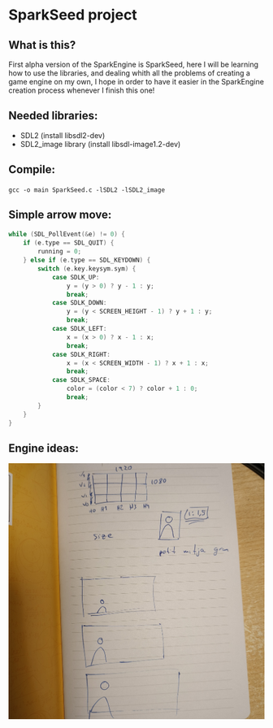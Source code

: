 # SparkSeed project

## What is this?
First alpha version of the SparkEngine is SparkSeed, here I will be learning how to use the libraries, and dealing whith all the problems of creating a game engine on my own, I hope in order to have it easier in the SparkEngine creation process whenever I finish this one!

## Needed libraries:
- SDL2 (install libsdl2-dev)
- SDL2_image library (install libsdl-image1.2-dev)

## Compile:
``gcc -o main SparkSeed.c -lSDL2 -lSDL2_image``

## Simple arrow move:
```c
while (SDL_PollEvent(&e) != 0) {
    if (e.type == SDL_QUIT) {
        running = 0;
    } else if (e.type == SDL_KEYDOWN) {
        switch (e.key.keysym.sym) {
            case SDLK_UP:
                y = (y > 0) ? y - 1 : y;
                break;
            case SDLK_DOWN:
                y = (y < SCREEN_HEIGHT - 1) ? y + 1 : y;
                break;
            case SDLK_LEFT:
                x = (x > 0) ? x - 1 : x;
                break;
            case SDLK_RIGHT:
                x = (x < SCREEN_WIDTH - 1) ? x + 1 : x;
                break;
            case SDLK_SPACE:
                color = (color < 7) ? color + 1 : 0;
                break;
        }
    }
}

```

## Engine ideas:
![image](./Notebook/IMG20240701213737.jpg)